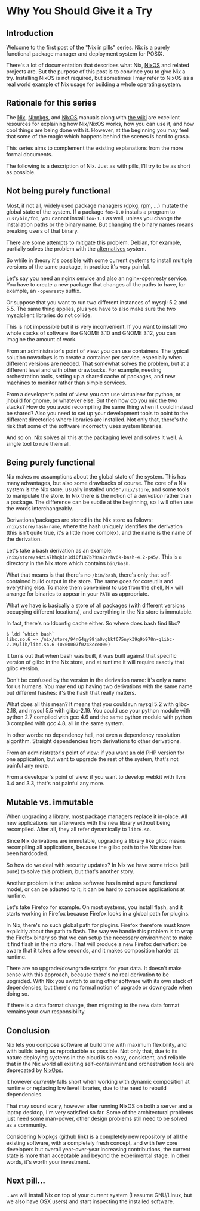 # Why You Should Give it a Try

## Introduction

Welcome to the first post of the "[Nix](https://nixos.org/nix) in pills" series. Nix is a purely functional package manager and deployment system for POSIX.

There's a lot of documentation that describes what Nix, [NixOS](https://nixos.org/nixos) and related projects are. But the purpose of this post is to convince you to give Nix a try. Installing NixOS is not required, but sometimes I may refer to NixOS as a real world example of Nix usage for building a whole operating system.

## Rationale for this series

The [Nix](https://nixos.org/manual/nix), [Nixpkgs](https://nixos.org/manual/nixpkgs/), and [NixOS](https://nixos.org/manual/nixos/) manuals along with [the wiki](https://nixos.wiki/) are excellent resources for explaining how Nix/NixOS works, how you can use it, and how cool things are being done with it. However, at the beginning you may feel that some of the magic which happens behind the scenes is hard to grasp.

This series aims to complement the existing explanations from the more formal documents.

The following is a description of Nix. Just as with pills, I'll try to be as short as possible.

## Not being purely functional

Most, if not all, widely used package managers ([dpkg](https://wiki.debian.org/dpkg), [rpm](http://www.rpm.org/), ...) mutate the global state of the system. If a package `foo-1.0` installs a program to `/usr/bin/foo`, you cannot install `foo-1.1` as well, unless you change the installation paths or the binary name. But changing the binary names means breaking users of that binary.

There are some attempts to mitigate this problem. Debian, for example, partially solves the problem with the [alternatives](https://wiki.debian.org/DebianAlternatives) system.

So while in theory it's possible with some current systems to install multiple versions of the same package, in practice it's very painful.

Let's say you need an nginx service and also an nginx-openresty service. You have to create a new package that changes all the paths to have, for example, an `-openresty` suffix.

Or suppose that you want to run two different instances of mysql: 5.2 and 5.5. The same thing applies, plus you have to also make sure the two mysqlclient libraries do not collide.

This is not impossible but it _is_ very inconvenient. If you want to install two whole stacks of software like GNOME 3.10 and GNOME 3.12, you can imagine the amount of work.

From an administrator's point of view: you can use containers. The typical solution nowadays is to create a container per service, especially when different versions are needed. That somewhat solves the problem, but at a different level and with other drawbacks. For example, needing orchestration tools, setting up a shared cache of packages, and new machines to monitor rather than simple services.

From a developer's point of view: you can use virtualenv for python, or jhbuild for gnome, or whatever else. But then how do you mix the two stacks? How do you avoid recompiling the same thing when it could instead be shared? Also you need to set up your development tools to point to the different directories where libraries are installed. Not only that, there's the risk that some of the software incorrectly uses system libraries.

And so on. Nix solves all this at the packaging level and solves it well. A single tool to rule them all.

## Being purely functional

Nix makes no assumptions about the global state of the system. This has many advantages, but also some drawbacks of course. The core of a Nix system is the Nix store, usually installed under `/nix/store`, and some tools to manipulate the store. In Nix there is the notion of a _derivation_ rather than a package. The difference can be subtle at the beginning, so I will often use the words interchangeably.

Derivations/packages are stored in the Nix store as follows: `/nix/store/hash-name`, where the hash uniquely identifies the derivation (this isn't quite true, it's a little more complex), and the name is the name of the derivation.

Let's take a bash derivation as an example: `/nix/store/s4zia7hhqkin1di0f187b79sa2srhv6k-bash-4.2-p45/`. This is a directory in the Nix store which contains `bin/bash`.

What that means is that there's no `/bin/bash`, there's only that self-contained build output in the store. The same goes for coreutils and everything else. To make them convenient to use from the shell, Nix will arrange for binaries to appear in your `PATH` as appropriate.

What we have is basically a store of all packages (with different versions occupying different locations), and everything in the Nix store is immutable.

In fact, there's no ldconfig cache either. So where does bash find libc?

```console
$ ldd `which bash`
libc.so.6 => /nix/store/94n64qy99ja0vgbkf675nyk39g9b978n-glibc-2.19/lib/libc.so.6 (0x00007f0248cce000)
```

It turns out that when bash was built, it was built against that specific version of glibc in the Nix store, and at runtime it will require exactly that glibc version.

Don't be confused by the version in the derivation name: it's only a name for us humans. You may end up having two derivations with the same name but different hashes: it's the hash that really matters.

What does all this mean? It means that you could run mysql 5.2 with glibc-2.18, and mysql 5.5 with glibc-2.19. You could use your python module with python 2.7 compiled with gcc 4.6 and the same python module with python 3 compiled with gcc 4.8, all in the same system.

In other words: no dependency hell, not even a dependency resolution algorithm. Straight dependencies from derivations to other derivations.

From an administrator's point of view: if you want an old PHP version for one application, but want to upgrade the rest of the system, that's not painful any more.

From a developer's point of view: if you want to develop webkit with llvm 3.4 and 3.3, that's not painful any more.

## Mutable vs. immutable

When upgrading a library, most package managers replace it in-place. All new applications run afterwards with the new library without being recompiled. After all, they all refer dynamically to `libc6.so`.

Since Nix derivations are immutable, upgrading a library like glibc means recompiling all applications, because the glibc path to the Nix store has been hardcoded.

So how do we deal with security updates? In Nix we have some tricks (still pure) to solve this problem, but that's another story.

Another problem is that unless software has in mind a pure functional model, or can be adapted to it, it can be hard to compose applications at runtime.

Let's take Firefox for example. On most systems, you install flash, and it starts working in Firefox because Firefox looks in a global path for plugins.

In Nix, there's no such global path for plugins. Firefox therefore must know explicitly about the path to flash. The way we handle this problem is to wrap the Firefox binary so that we can setup the necessary environment to make it find flash in the nix store. That will produce a new Firefox derivation: be aware that it takes a few seconds, and it makes composition harder at runtime.

There are no upgrade/downgrade scripts for your data. It doesn't make sense with this approach, because there's no real derivation to be upgraded. With Nix you switch to using other software with its own stack of dependencies, but there's no formal notion of upgrade or downgrade when doing so.

If there is a data format change, then migrating to the new data format remains your own responsibility.

## Conclusion

Nix lets you compose software at build time with maximum flexibility, and with builds being as reproducible as possible. Not only that, due to its nature deploying systems in the cloud is so easy, consistent, and reliable that in the Nix world all existing self-containment and orchestration tools are deprecated by [NixOps](http://nixos.org/nixops/).

It however _currently_ falls short when working with dynamic composition at runtime or replacing low level libraries, due to the need to rebuild dependencies.

That may sound scary, however after running NixOS on both a server and a laptop desktop, I'm very satisfied so far. Some of the architectural problems just need some man-power, other design problems still need to be solved as a community.

Considering [Nixpkgs](https://nixos.org/nixpkgs/) ([github link](https://github.com/NixOS/nixpkgs)) is a completely new repository of all the existing software, with a completely fresh concept, and with few core developers but overall year-over-year increasing contributions, the current state is more than acceptable and beyond the experimental stage. In other words, it's worth your investment.

## Next pill...

...we will install Nix on top of your current system (I assume GNU/Linux, but we also have OSX users) and start inspecting the installed software.

